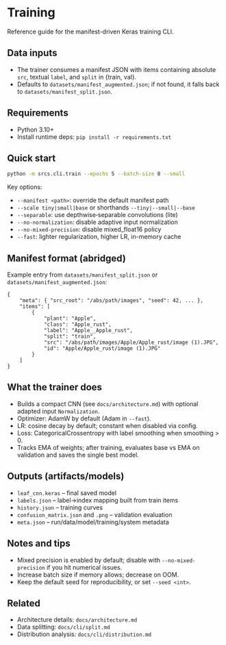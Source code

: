 # Training

Reference guide for the manifest-driven Keras training CLI.

## Data inputs

-   The trainer consumes a manifest JSON with items containing absolute `src`, textual `label`, and `split` in {train, val}.
-   Defaults to `datasets/manifest_augmented.json`; if not found, it falls back to `datasets/manifest_split.json`.

## Requirements

-   Python 3.10+
-   Install runtime deps: `pip install -r requirements.txt`

## Quick start

```bash
python -m srcs.cli.train --epochs 5 --batch-size 8 --small
```

Key options:

-   `--manifest <path>`: override the default manifest path
-   `--scale tiny|small|base` or shorthands `--tiny|--small|--base`
-   `--separable`: use depthwise‑separable convolutions (lite)
-   `--no-normalization`: disable adaptive input normalization
-   `--no-mixed-precision`: disable mixed_float16 policy
-   `--fast`: lighter regularization, higher LR, in-memory cache

## Manifest format (abridged)

Example entry from `datasets/manifest_split.json` or `datasets/manifest_augmented.json`:

```jsonc
{
    "meta": { "src_root": "/abs/path/images", "seed": 42, ... },
    "items": [
        {
            "plant": "Apple",
            "class": "Apple_rust",
            "label": "Apple__Apple_rust",
            "split": "train",
            "src": "/abs/path/images/Apple/Apple_rust/image (1).JPG",
            "id": "Apple/Apple_rust/image (1).JPG"
        }
    ]
}
```

## What the trainer does

-   Builds a compact CNN (see `docs/architecture.md`) with optional adapted input `Normalization`.
-   Optimizer: AdamW by default (Adam in `--fast`).
-   LR: cosine decay by default; constant when disabled via config.
-   Loss: CategoricalCrossentropy with label smoothing when smoothing > 0.
-   Tracks EMA of weights; after training, evaluates base vs EMA on validation and saves the single best model.

## Outputs (artifacts/models)

-   `leaf_cnn.keras` – final saved model
-   `labels.json` – label→index mapping built from train items
-   `history.json` – training curves
-   `confusion_matrix.json` and `.png` – validation evaluation
-   `meta.json` – run/data/model/training/system metadata

## Notes and tips

-   Mixed precision is enabled by default; disable with `--no-mixed-precision` if you hit numerical issues.
-   Increase batch size if memory allows; decrease on OOM.
-   Keep the default seed for reproducibility, or set `--seed <int>`.

## Related

-   Architecture details: `docs/architecture.md`
-   Data splitting: `docs/cli/split.md`
-   Distribution analysis: `docs/cli/distribution.md`
